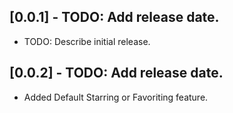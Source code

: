 ## [0.0.1] - TODO: Add release date.

* TODO: Describe initial release.

## [0.0.2] - TODO: Add release date.

* Added Default Starring or Favoriting feature.
